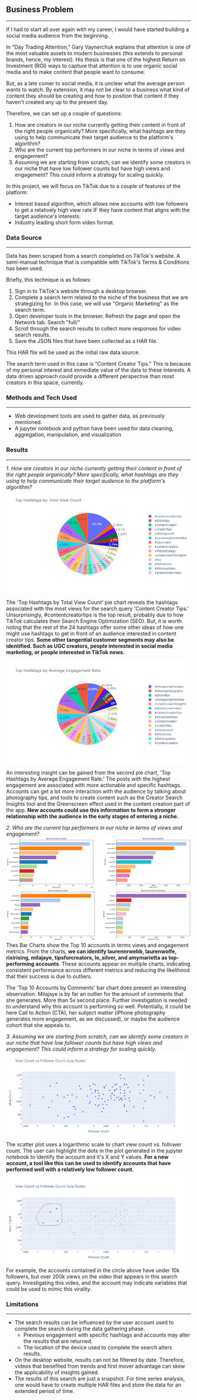 ## Business Problem
___
If I had to start all over again with my career, I would have started building a social media audience from the beginning. 

In "Day Trading Attention," Gary Vaynerchuk explains that attention is one of the most valuable assets to modern businesses (this extends to personal brands, hence, my interest). His thesis is that one of the highest Return on Investment (ROI) ways to capture that attention is to use organic social media and to make content that people want to consume. 

But, as a late comer to social media, it is unclear what the average person wants to watch. By extension, it may not be clear to a business what kind of content they should be creating and how to position that content if they haven't created any up to the present day.

Therefore, we can set up a couple of questions:
1. How are creators in our niche currently getting their content in front of the right people organically? More specifically, what hashtags are they using to help communicate their target audience to the platform's algorithm?
2. Who are the current top performers in our niche in terms of views and engagement? 
3. Assuming we are starting from scratch, can we identify some creators in our niche that have low follower counts but have high views and engagement? This could inform a strategy for scaling quickly.

In this project, we will focus on TikTok due to a couple of features of the platform:
- Interest based algorithm, which allows new accounts with low followers to get a relatively high view rate IF they have content that aligns with the target audience's interests.
- Industry leading short form video format.
### Data Source
___
Data has been scraped from a search completed on TikTok's website. A semi-manual technique that is compatible with TikTok's Terms & Conditions has been used.

Briefly, this technique is as follows:
1. Sign in to TikTok's website through a desktop browser.
2. Complete a search term related to the niche of the business that we are strategizing for. In this case, we will use "Organic Marketing" as the search term. 
3. Open developer tools in the browser. Refresh the page and open the Network tab. Search "full/" 
4. Scroll through the search results to collect more responses for video search results.
5. Save the JSON files that have been collected as a HAR file. 

This HAR file will be used as the initial raw data source.

The search term used in this case is "Content Creator Tips." This is because of my personal interest and immediate value of the data to these interests. A data driven approach could provide a different perspective than most creators in this space, currently.
### Methods and Tech Used
___
- Web development tools are used to gather data, as previously mentioned.
- A jupyter notebook and python have been used for data cleaning, aggregation, manipulation, and visualization
### Results
___
*1. How are creators in our niche currently getting their content in front of the right people organically? More specifically, what hashtags are they using to help communicate their target audience to the platform's algorithm?*
![alt text](assets/TotalViewCountPieChart.png)

The 'Top Hashtags by Total View Count' pie chart reveals the hashtags associated with the most views for the search query 'Content Creator Tips.' Unsurprisingly, #contentcreatortips is the top result, probably due to how TikTok calculates their Search Engine Optimization (SEO). But, it is worth noting that the rest of the 24 hashtags offer some other ideas of how one might use hashtags to get in front of an audience interested in content creator tips. **Some other tangential customer segments may also be identified. Such as UGC creators, people interested in social media marketing, or people interested in TikTok news.**

![alt text](assets/AvgEngagementPieChart.png)

An interesting insight can be gained from the second pie chart, 'Top Hashtags by Average Engagement Rate.' The posts with the highest engagement are associated with more actionable and specific hashtags. Accounts can get a lot more interaction with the audience by talking about photography tips, and tools to create content such as the Creator Search Insights tool and the Greenscreen effect used in the content creation part of the app. **New accounts could use this information to form a stronger relationship with the audience in the early stages of entering a niche.**

*2. Who are the current top performers in our niche in terms of views and engagement?*
![alt text](assets/AllTop10Accounts.png)
Thes Bar Charts show the Top 10 accounts in terms views and engagement metrics. From the charts, **we can identify laurennrwebb, laurenwolfe, rixirising, milajaye, tipsforcreators, lo_silver, and amymarietta as top-performing accounts**. These accounts appear on multiple charts, indicating consistent performance across different metrics and reducing the likelihood that their success is due to outliers.

The 'Top 10 Accounts by Comments' bar chart does present an interesting observation. Milajaye is by far an outlier for the amount of comments that she generates. More than 5x second place. Further investigation is needed to understand why this account is performing so well. Potentially, it could be here Call to Action (CTA), her subject matter (iPhone photography generates more engagement, as we discussed), or maybe the audience cohort that she appeals to.

*3. Assuming we are starting from scratch, can we identify some creators in our niche that have low follower counts but have high views and engagement? This could inform a strategy for scaling quickly.*
![alt text](assets/ScatterPlotViewsVsFollowers.png)
The scatter plot uses a logarithmic scale to chart view count vs. follower count. The user can highlight the dots in the plot generated in the jupyter notebook to identify the account and it's X and Y values. 
**For a new account, a tool like this can be used to identify accounts that have performed well with a relatively low follower count.**

![alt text](assets/LassoOnScatterPlot.png)
For example, the accounts contained in the circle above have under 10k followers, but over 200k views on the video that appears in this search query. Investigating this video, and the account may indicate variables that could be used to mimic this virality.

### Limitations 
___
- The search results can be influenced by the user account used to complete the search during the data gathering phase. 
	- Previous engagement with specific hashtags and accounts may alter the results that are returned.
	- The location of the device used to complete the search alters results. 
- On the desktop website, results can not be filtered by date. Therefore, videos that benefited from trends and first mover advantage can skew the applicability of insights gained.
- The results of this search are just a snapshot. For time series analysis, one would have to create multiple HAR files and store the data for an extended period of time. 